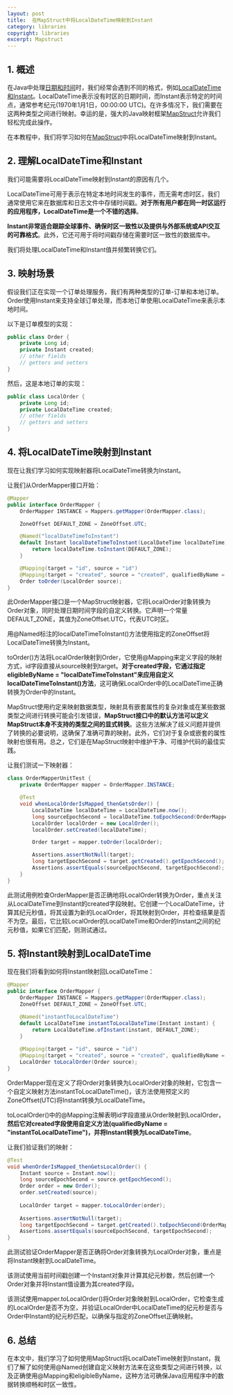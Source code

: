 ```yaml
---
layout: post
title:  在MapStruct中将LocalDateTime映射到Instant
category: libraries
copyright: libraries
excerpt: Mapstruct
---
```


## 1. 概述

在Java中处理[日期和时间](https://www.baeldung.com/java-dates-series)时，我们经常会遇到不同的格式，例如[LocalDateTime和Instant](https://www.baeldung.com/java-instant-vs-localdatetime)。LocalDateTime表示没有时区的日期时间，而Instant表示特定的时间点，通常参考纪元(1970年1月1日，00:00:00 UTC)。在许多情况下，我们需要在这两种类型之间进行映射。幸运的是，强大的Java映射框架[MapStruct](http://www.mapstruct.org/)允许我们轻松完成此操作。

在本教程中，我们将学习如何在[MapStruct](https://www.baeldung.com/mapstruct)中将LocalDateTime映射到Instant。

## 2. 理解LocalDateTime和Instant

我们可能需要将LocalDateTime映射到Instant的原因有几个。

LocalDateTime可用于表示在特定本地时间发生的事件，而无需考虑时区，我们通常使用它来在数据库和日志文件中存储时间戳。**对于所有用户都在同一时区运行的应用程序，LocalDateTime是一个不错的选择**。

**Instant非常适合跟踪全球事件、确保时区一致性以及提供与外部系统或API交互的可靠格式**。此外，它还可用于将时间戳存储在需要时区一致性的数据库中。

我们将处理LocalDateTime和Instant值并频繁转换它们。

## 3. 映射场景

假设我们正在实现一个订单处理服务，我们有两种类型的订单-订单和本地订单。Order使用Instant来支持全球订单处理，而本地订单使用LocalDateTime来表示本地时间。

以下是订单模型的实现：

```java
public class Order {
    private Long id;
    private Instant created;
    // other fields
    // getters and setters
}
```

然后，这是本地订单的实现：

```java
public class LocalOrder {
    private Long id;
    private LocalDateTime created;
    // other fields
    // getters and setters
}
```

## 4. 将LocalDateTime映射到Instant

现在让我们学习如何实现映射器将LocalDateTime转换为Instant。

让我们从OrderMapper接口开始：

```java
@Mapper
public interface OrderMapper {
    OrderMapper INSTANCE = Mappers.getMapper(OrderMapper.class);

    ZoneOffset DEFAULT_ZONE = ZoneOffset.UTC;

    @Named("localDateTimeToInstant")
    default Instant localDateTimeToInstant(LocalDateTime localDateTime) {
        return localDateTime.toInstant(DEFAULT_ZONE);
    }

    @Mapping(target = "id", source = "id")
    @Mapping(target = "created", source = "created", qualifiedByName = "localDateTimeToInstant")
    Order toOrder(LocalOrder source);
}
```

此OrderMapper接口是一个MapStruct映射器，它将LocalOrder对象转换为Order对象，同时处理日期时间字段的自定义转换。它声明一个常量DEFAULT_ZONE，其值为ZoneOffset.UTC，代表UTC时区。

用@Named标注的localDateTimeToInstant()方法使用指定的ZoneOffset将LocalDateTime转换为Instant。

toOrder()方法将LocalOrder映射到Order，它使用@Mapping来定义字段的映射方式，id字段直接从source映射到target。**对于created字段，它通过指定eligibleByName = "localDateTimeToInstant"来应用自定义localDateTimeToInstant()方法**，这可确保LocalOrder中的LocalDateTime正确转换为Order中的Instant。

MapStruct使用约定来映射数据类型，映射具有嵌套属性的复杂对象或在某些数据类型之间进行转换可能会引发错误，**MapStruct接口中的默认方法可以定义MapStruct本身不支持的类型之间的显式转换**。这些方法解决了歧义问题并提供了转换的必要说明，这确保了准确可靠的映射。此外，它们对于复杂或嵌套的属性映射也很有用。总之，它们是在MapStruct映射中维护干净、可维护代码的最佳实践。

让我们测试一下映射器：

```java
class OrderMapperUnitTest {
    private OrderMapper mapper = OrderMapper.INSTANCE;

    @Test
    void whenLocalOrderIsMapped_thenGetsOrder() {
        LocalDateTime localDateTime = LocalDateTime.now();
        long sourceEpochSecond = localDateTime.toEpochSecond(OrderMapper.DEFAULT_ZONE);
        LocalOrder localOrder = new LocalOrder();
        localOrder.setCreated(localDateTime);

        Order target = mapper.toOrder(localOrder);

        Assertions.assertNotNull(target);
        long targetEpochSecond = target.getCreated().getEpochSecond();
        Assertions.assertEquals(sourceEpochSecond, targetEpochSecond);
    }
}
```

此测试用例检查OrderMapper是否正确地将LocalOrder转换为Order，重点关注从LocalDateTime到Instant的created字段映射。它创建一个LocalDateTime，计算其纪元秒值，将其设置为新的LocalOrder，将其映射到Order，并检查结果是否不为空。最后，它比较LocalOrder的LocalDateTime和Order的Instant之间的纪元秒值，如果它们匹配，则测试通过。

## 5. 将Instant映射到LocalDateTime

现在我们将看到如何将Instant映射回LocalDateTime：

```java
@Mapper
public interface OrderMapper {
    OrderMapper INSTANCE = Mappers.getMapper(OrderMapper.class);
    ZoneOffset DEFAULT_ZONE = ZoneOffset.UTC;

    @Named("instantToLocalDateTime")
    default LocalDateTime instantToLocalDateTime(Instant instant) {
        return LocalDateTime.ofInstant(instant, DEFAULT_ZONE);
    }
  
    @Mapping(target = "id", source = "id")
    @Mapping(target = "created", source = "created", qualifiedByName = "instantToLocalDateTime")
    LocalOrder toLocalOrder(Order source);
}
```

OrderMapper现在定义了将Order对象转换为LocalOrder对象的映射，它包含一个自定义映射方法instantToLocalDateTime()，该方法使用预定义的ZoneOffset(UTC)将Instant转换为LocalDateTime。

toLocalOrder()中的@Mapping注解表明id字段直接从Order映射到LocalOrder，**然后它对created字段使用自定义方法(qualifiedByName = "instantToLocalDateTime")，并将Instant转换为LocalDateTime**。

让我们验证我们的映射：

```java
@Test
void whenOrderIsMapped_thenGetsLocalOrder() {
    Instant source = Instant.now();
    long sourceEpochSecond = source.getEpochSecond();
    Order order = new Order();
    order.setCreated(source);
    
    LocalOrder target = mapper.toLocalOrder(order);
    
    Assertions.assertNotNull(target);
    long targetEpochSecond = target.getCreated().toEpochSecond(OrderMapper.DEFAULT_ZONE);
    Assertions.assertEquals(sourceEpochSecond, targetEpochSecond);
}
```

此测试验证OrderMapper是否正确将Order对象转换为LocalOrder对象，重点是将Instant映射到LocalDateTime。

该测试使用当前时间戳创建一个Instant对象并计算其纪元秒数，然后创建一个Order对象并将Instant值设置为其created字段。

该测试使用mapper.toLocalOrder()将Order对象映射到LocalOrder，它检查生成的LocalOrder是否不为空，并验证LocalOrder中LocalDateTime的纪元秒是否与Order中Instant的纪元秒匹配，以确保与指定的ZoneOffset正确映射。

## 6. 总结

在本文中，我们学习了如何使用MapStruct将LocalDateTime映射到Instant，我们了解了如何使用@Named创建自定义映射方法来在这些类型之间进行转换，以及正确使用@Mapping和eligibleByName，这种方法可确保Java应用程序中的数据转换顺畅和时区一致性。